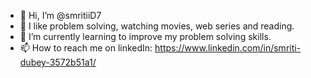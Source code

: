- 👋 Hi, I’m @smritiiD7
- 👀 I like problem solving, watching movies, web series and reading.
- 🌱 I’m currently learning to improve my problem solving skills.
- 📫 How to reach me on linkedIn: https://www.linkedin.com/in/smriti-dubey-3572b51a1/
          

<!---
smritiiD7/smritiiD7 is a ✨ special ✨ repository because its `README.md` (this file) appears on your GitHub profile.
You can click the Preview link to take a look at your changes.
--->
